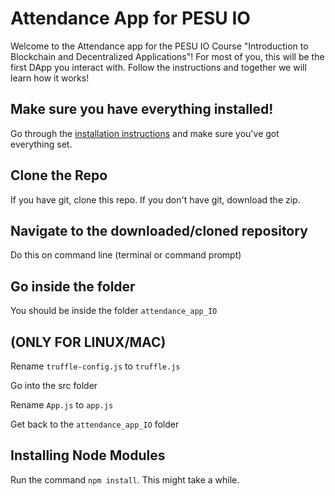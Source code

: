 # Attendance App for PESU IO
Welcome to the Attendance app for the PESU IO Course "Introduction to Blockchain and Decentralized Applications"! For most of you, this will be the first DApp you interact with. Follow the instructions and together we will learn how it works!

## Make sure you have everything installed!
Go through the [installation instructions](https://github.com/srujandeshpande/attendance_app_IO/blob/master/installations.md) and make sure you've got everything set.

## Clone the Repo
If you have git, clone this repo. If you don't have git, download the zip.

## Navigate to the downloaded/cloned repository
Do this on command line (terminal or command prompt)

## Go inside the folder
You should be inside the folder `attendance_app_IO`

## (ONLY FOR LINUX/MAC)
Rename `truffle-config.js` to `truffle.js`

Go into the src folder

Rename `App.js` to `app.js`

Get back to the `attendance_app_IO` folder

## Installing Node Modules
Run the command `npm install`.
This might take a while.
